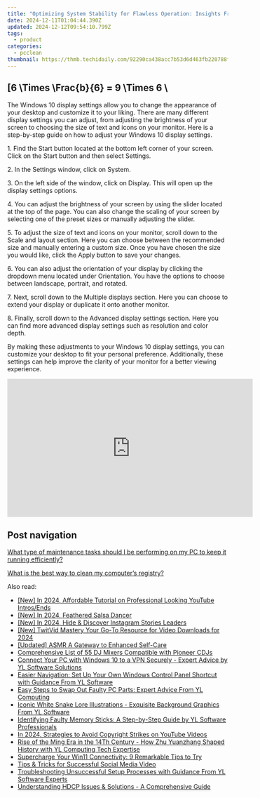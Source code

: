 ```yaml
---
title: "Optimizing System Stability for Flawless Operation: Insights From YL Computing Experts"
date: 2024-12-11T01:04:44.390Z
updated: 2024-12-12T09:54:10.799Z
tags:
  - product
categories:
  - pcclean
thumbnail: https://thmb.techidaily.com/92290ca438acc7b53d6d463fb220788f23c7aae03036a5859c384dd9ace3b529.jpg
---
```


## \[6 \Times \Frac{b}{6} = 9 \Times 6 \

The Windows 10 display settings allow you to change the appearance of your desktop and customize it to your liking. There are many different display settings you can adjust, from adjusting the brightness of your screen to choosing the size of text and icons on your monitor. Here is a step-by-step guide on how to adjust your Windows 10 display settings. 

1\. Find the Start button located at the bottom left corner of your screen. Click on the Start button and then select Settings.

2\. In the Settings window, click on System.

3\. On the left side of the window, click on Display. This will open up the display settings options. 

4\. You can adjust the brightness of your screen by using the slider located at the top of the page. You can also change the scaling of your screen by selecting one of the preset sizes or manually adjusting the slider.

5\. To adjust the size of text and icons on your monitor, scroll down to the Scale and layout section. Here you can choose between the recommended size and manually entering a custom size. Once you have chosen the size you would like, click the Apply button to save your changes.

6\. You can also adjust the orientation of your display by clicking the dropdown menu located under Orientation. You have the options to choose between landscape, portrait, and rotated.

7\. Next, scroll down to the Multiple displays section. Here you can choose to extend your display or duplicate it onto another monitor.

8\. Finally, scroll down to the Advanced display settings section. Here you can find more advanced display settings such as resolution and color depth. 

By making these adjustments to your Windows 10 display settings, you can customize your desktop to fit your personal preference. Additionally, these settings can help improve the clarity of your monitor for a better viewing experience.

<!-- affiliate ads begin -->
<iframe width="560" height="315" src="https://www.youtube.com/embed/vQbNyknjJJ8?si=RGVIEWLdPbvRC_r6" title="YouTube video player" frameborder="0" allow="accelerometer; autoplay; clipboard-write; encrypted-media; gyroscope; picture-in-picture; web-share" referrerpolicy="strict-origin-when-cross-origin" allowfullscreen></iframe>
<!-- affiliate ads end -->

## Post navigation

[What type of maintenance tasks should I be performing on my PC to keep it running efficiently?](https://tools.techidaily.com/pcclean/products/)

[What is the best way to clean my computer’s registry?](https://tools.techidaily.com/pcclean/products/)

<ins class="adsbygoogle"
     style="display:block"
     data-ad-format="autorelaxed"
     data-ad-client="ca-pub-7571918770474297"
     data-ad-slot="1223367746"></ins>

<ins class="adsbygoogle"
     style="display:block"
     data-ad-client="ca-pub-7571918770474297"
     data-ad-slot="8358498916"
     data-ad-format="auto"
     data-full-width-responsive="true"></ins>

<span class="atpl-alsoreadstyle">Also read:</span>
<div><ul>
<li><a href="https://facebook-record-videos.techidaily.com/new-in-2024-affordable-tutorial-on-professional-looking-youtube-introsends/"><u>[New] In 2024, Affordable Tutorial on Professional Looking YouTube Intros/Ends</u></a></li>
<li><a href="https://fox-glue.techidaily.com/new-in-2024-feathered-salsa-dancer/"><u>[New] In 2024, Feathered Salsa Dancer</u></a></li>
<li><a href="https://instagram-video-files.techidaily.com/new-in-2024-hide-and-discover-instagram-stories-leaders/"><u>[New] In 2024, Hide & Discover Instagram Stories Leaders</u></a></li>
<li><a href="https://twitter-videos.techidaily.com/new-twitvid-mastery-your-go-to-resource-for-video-downloads-for-2024/"><u>[New] TwitVid Mastery Your Go-To Resource for Video Downloads for 2024</u></a></li>
<li><a href="https://extra-information.techidaily.com/updated-asmr-a-gateway-to-enhanced-self-care/"><u>[Updated] ASMR A Gateway to Enhanced Self-Care</u></a></li>
<li><a href="https://discover-bits.techidaily.com/comprehensive-list-of-55-dj-mixers-compatible-with-pioneer-cdjs/"><u>Comprehensive List of 55 DJ Mixers Compatible with Pioneer CDJs</u></a></li>
<li><a href="https://discover-bits.techidaily.com/connect-your-pc-with-windows-10-to-a-vpn-securely-expert-advice-by-yl-software-solutions/"><u>Connect Your PC with Windows 10 to a VPN Securely - Expert Advice by YL Software Solutions</u></a></li>
<li><a href="https://discover-bits.techidaily.com/easier-navigation-set-up-your-own-windows-control-panel-shortcut-with-guidance-from-yl-software/"><u>Easier Navigation: Set Up Your Own Windows Control Panel Shortcut with Guidance From YL Software</u></a></li>
<li><a href="https://discover-bits.techidaily.com/easy-steps-to-swap-out-faulty-pc-parts-expert-advice-from-yl-computing/"><u>Easy Steps to Swap Out Faulty PC Parts: Expert Advice From YL Computing</u></a></li>
<li><a href="https://discover-bits.techidaily.com/iconic-white-snake-lore-illustrations-exquisite-background-graphics-from-yl-software/"><u>Iconic White Snake Lore Illustrations - Exquisite Background Graphics From YL Software</u></a></li>
<li><a href="https://discover-bits.techidaily.com/identifying-faulty-memory-sticks-a-step-by-step-guide-by-yl-software-professionals/"><u>Identifying Faulty Memory Sticks: A Step-by-Step Guide by YL Software Professionals</u></a></li>
<li><a href="https://youtube-help.techidaily.com/in-2024-strategies-to-avoid-copyright-strikes-on-youtube-videos/"><u>In 2024, Strategies to Avoid Copyright Strikes on YouTube Videos</u></a></li>
<li><a href="https://discover-bits.techidaily.com/rise-of-the-ming-era-in-the-14th-century-how-zhu-yuanzhang-shaped-history-with-yl-computing-tech-expertise/"><u>Rise of the Ming Era in the 14Th Century - How Zhu Yuanzhang Shaped History with YL Computing Tech Expertise</u></a></li>
<li><a href="https://win11.techidaily.com/supercharge-your-win11-connectivity-9-remarkable-tips-to-try/"><u>Supercharge Your Win11 Connectivity: 9 Remarkable Tips to Try</u></a></li>
<li><a href="https://facebook-video-recording.techidaily.com/tips-and-tricks-for-successful-social-media-video/"><u>Tips & Tricks for Successful Social Media Video</u></a></li>
<li><a href="https://discover-bits.techidaily.com/troubleshooting-unsuccessful-setup-processes-with-guidance-from-yl-software-experts/"><u>Troubleshooting Unsuccessful Setup Processes with Guidance From YL Software Experts</u></a></li>
<li><a href="https://tech-renaissance.techidaily.com/understanding-hdcp-issues-and-solutions-a-comprehensive-guide/"><u>Understanding HDCP Issues & Solutions - A Comprehensive Guide</u></a></li>
</ul></div>


